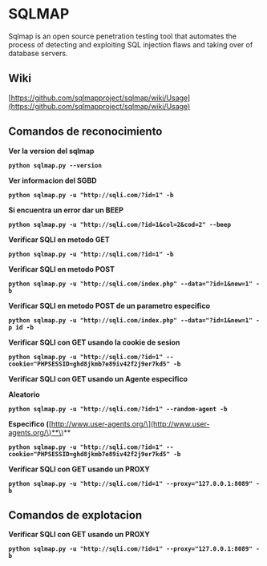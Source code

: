 # SQLMAP

Sqlmap is an open source penetration testing tool that automates the process of detecting and exploiting SQL injection flaws and taking over of database servers.

## Wiki

[https://github.com/sqlmapproject/sqlmap/wiki/Usage](https://github.com/sqlmapproject/sqlmap/wiki/Usage)

## Comandos de reconocimiento

**Ver la version del sqlmap**

**`python sqlmap.py --version`**

**Ver informacion del SGBD**

**`python sqlmap.py -u "http://sqli.com/?id=1" -b`**

**Si encuentra un error dar un BEEP**

**`python sqlmap.py -u "http://sqli.com/?id=1&col=2&cod=2" --beep`**

**Verificar SQLI en metodo GET**

**`python sqlmap.py -u "http://sqli.com/?id=1" -b`**

**Verificar SQLI  en metodo POST**

**`python sqlmap.py -u "http://sqli.com/index.php" --data="?id=1&new=1" -b`**

**Verificar SQLI  en metodo POST de un parametro especifico**

**`python sqlmap.py -u "http://sqli.com/index.php" --data="?id=1&new=1" -p id -b`**

**Verificar SQLI  con GET usando la cookie de sesion**

**`python sqlmap.py -u "http://sqli.com/?id=1" --cookie="PHPSESSID=ghd8jkmb7e89iv42f2j9er7kd5" -b`**

**Verificar SQLI con GET usando un Agente especifico**

**Aleatorio**

**`python sqlmap.py -u "http://sqli.com/?id=1" --random-agent -b`**

**Especifico \(**[http://www.user-agents.org/\](http://www.user-agents.org/\)**\)**

**`python sqlmap.py -u "http://sqli.com/?id=1" --cookie="PHPSESSID=ghd8jkmb7e89iv42f2j9er7kd5" -b`**

**Verificar SQLI con GET usando un PROXY**

**`python sqlmap.py -u "http://sqli.com/?id=1" --proxy="127.0.0.1:8089" -b`**

## Comandos de explotacion

**Verificar SQLI con GET usando un PROXY**

**`python sqlmap.py -u "http://sqli.com/?id=1" --proxy="127.0.0.1:8089" -b`**

## 



